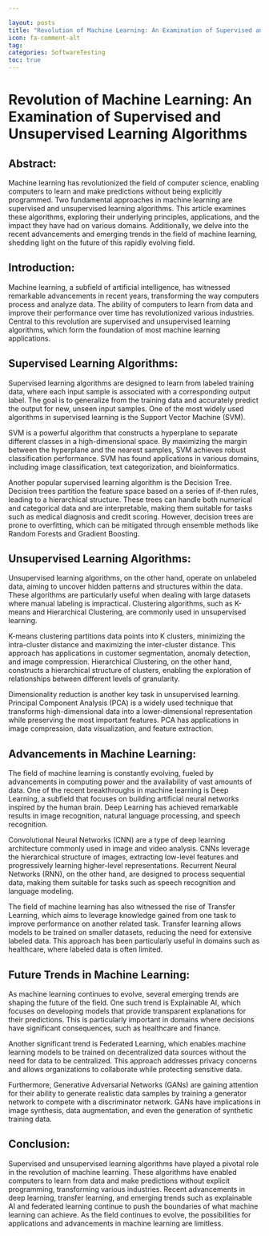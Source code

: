 ```yaml
---

layout: posts
title: "Revolution of Machine Learning: An Examination of Supervised and Unsupervised Learning Algorithms"
icon: fa-comment-alt
tag:      
categories: SoftwareTesting
toc: true
---
```




# Revolution of Machine Learning: An Examination of Supervised and Unsupervised Learning Algorithms

## Abstract:
Machine learning has revolutionized the field of computer science, enabling computers to learn and make predictions without being explicitly programmed. Two fundamental approaches in machine learning are supervised and unsupervised learning algorithms. This article examines these algorithms, exploring their underlying principles, applications, and the impact they have had on various domains. Additionally, we delve into the recent advancements and emerging trends in the field of machine learning, shedding light on the future of this rapidly evolving field.

## Introduction:
Machine learning, a subfield of artificial intelligence, has witnessed remarkable advancements in recent years, transforming the way computers process and analyze data. The ability of computers to learn from data and improve their performance over time has revolutionized various industries. Central to this revolution are supervised and unsupervised learning algorithms, which form the foundation of most machine learning applications.

## Supervised Learning Algorithms:
Supervised learning algorithms are designed to learn from labeled training data, where each input sample is associated with a corresponding output label. The goal is to generalize from the training data and accurately predict the output for new, unseen input samples. One of the most widely used algorithms in supervised learning is the Support Vector Machine (SVM).

SVM is a powerful algorithm that constructs a hyperplane to separate different classes in a high-dimensional space. By maximizing the margin between the hyperplane and the nearest samples, SVM achieves robust classification performance. SVM has found applications in various domains, including image classification, text categorization, and bioinformatics.

Another popular supervised learning algorithm is the Decision Tree. Decision trees partition the feature space based on a series of if-then rules, leading to a hierarchical structure. These trees can handle both numerical and categorical data and are interpretable, making them suitable for tasks such as medical diagnosis and credit scoring. However, decision trees are prone to overfitting, which can be mitigated through ensemble methods like Random Forests and Gradient Boosting.

## Unsupervised Learning Algorithms:
Unsupervised learning algorithms, on the other hand, operate on unlabeled data, aiming to uncover hidden patterns and structures within the data. These algorithms are particularly useful when dealing with large datasets where manual labeling is impractical. Clustering algorithms, such as K-means and Hierarchical Clustering, are commonly used in unsupervised learning.

K-means clustering partitions data points into K clusters, minimizing the intra-cluster distance and maximizing the inter-cluster distance. This approach has applications in customer segmentation, anomaly detection, and image compression. Hierarchical Clustering, on the other hand, constructs a hierarchical structure of clusters, enabling the exploration of relationships between different levels of granularity.

Dimensionality reduction is another key task in unsupervised learning. Principal Component Analysis (PCA) is a widely used technique that transforms high-dimensional data into a lower-dimensional representation while preserving the most important features. PCA has applications in image compression, data visualization, and feature extraction.

## Advancements in Machine Learning:
The field of machine learning is constantly evolving, fueled by advancements in computing power and the availability of vast amounts of data. One of the recent breakthroughs in machine learning is Deep Learning, a subfield that focuses on building artificial neural networks inspired by the human brain. Deep Learning has achieved remarkable results in image recognition, natural language processing, and speech recognition.

Convolutional Neural Networks (CNN) are a type of deep learning architecture commonly used in image and video analysis. CNNs leverage the hierarchical structure of images, extracting low-level features and progressively learning higher-level representations. Recurrent Neural Networks (RNN), on the other hand, are designed to process sequential data, making them suitable for tasks such as speech recognition and language modeling.

The field of machine learning has also witnessed the rise of Transfer Learning, which aims to leverage knowledge gained from one task to improve performance on another related task. Transfer learning allows models to be trained on smaller datasets, reducing the need for extensive labeled data. This approach has been particularly useful in domains such as healthcare, where labeled data is often limited.

## Future Trends in Machine Learning:
As machine learning continues to evolve, several emerging trends are shaping the future of the field. One such trend is Explainable AI, which focuses on developing models that provide transparent explanations for their predictions. This is particularly important in domains where decisions have significant consequences, such as healthcare and finance.

Another significant trend is Federated Learning, which enables machine learning models to be trained on decentralized data sources without the need for data to be centralized. This approach addresses privacy concerns and allows organizations to collaborate while protecting sensitive data.

Furthermore, Generative Adversarial Networks (GANs) are gaining attention for their ability to generate realistic data samples by training a generator network to compete with a discriminator network. GANs have implications in image synthesis, data augmentation, and even the generation of synthetic training data.

## Conclusion:
Supervised and unsupervised learning algorithms have played a pivotal role in the revolution of machine learning. These algorithms have enabled computers to learn from data and make predictions without explicit programming, transforming various industries. Recent advancements in deep learning, transfer learning, and emerging trends such as explainable AI and federated learning continue to push the boundaries of what machine learning can achieve. As the field continues to evolve, the possibilities for applications and advancements in machine learning are limitless.